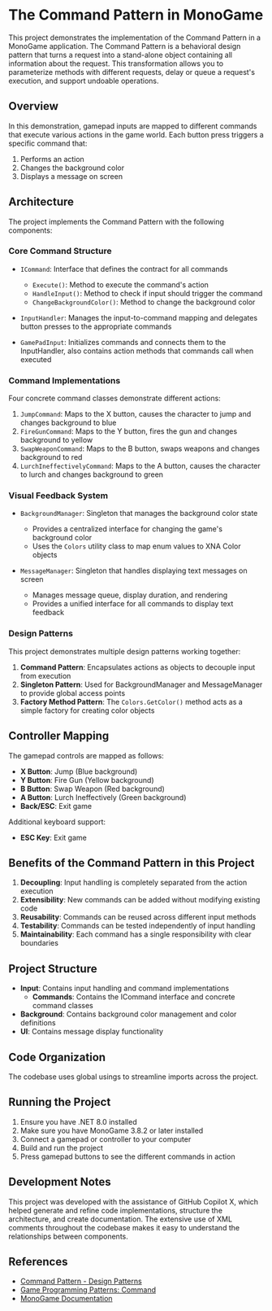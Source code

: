 # The Command Pattern in MonoGame

This project demonstrates the implementation of the Command Pattern in a MonoGame application. The Command Pattern is a behavioral design pattern that turns a request into a stand-alone object containing all information about the request. This transformation allows you to parameterize methods with different requests, delay or queue a request's execution, and support undoable operations.

## Overview

In this demonstration, gamepad inputs are mapped to different commands that execute various actions in the game world. Each button press triggers a specific command that:

1. Performs an action
2. Changes the background color
3. Displays a message on screen

## Architecture

The project implements the Command Pattern with the following components:

### Core Command Structure

- `ICommand`: Interface that defines the contract for all commands
  - `Execute()`: Method to execute the command's action
  - `HandleInput()`: Method to check if input should trigger the command
  - `ChangeBackgroundColor()`: Method to change the background color

- `InputHandler`: Manages the input-to-command mapping and delegates button presses to the appropriate commands

- `GamePadInput`: Initializes commands and connects them to the InputHandler, also contains action methods that commands call when executed

### Command Implementations

Four concrete command classes demonstrate different actions:

1. `JumpCommand`: Maps to the X button, causes the character to jump and changes background to blue
2. `FireGunCommand`: Maps to the Y button, fires the gun and changes background to yellow
3. `SwapWeaponCommand`: Maps to the B button, swaps weapons and changes background to red
4. `LurchIneffectivelyCommand`: Maps to the A button, causes the character to lurch and changes background to green

### Visual Feedback System

- `BackgroundManager`: Singleton that manages the background color state
  - Provides a centralized interface for changing the game's background color
  - Uses the `Colors` utility class to map enum values to XNA Color objects

- `MessageManager`: Singleton that handles displaying text messages on screen
  - Manages message queue, display duration, and rendering
  - Provides a unified interface for all commands to display text feedback

### Design Patterns

This project demonstrates multiple design patterns working together:

1. **Command Pattern**: Encapsulates actions as objects to decouple input from execution
2. **Singleton Pattern**: Used for BackgroundManager and MessageManager to provide global access points
3. **Factory Method Pattern**: The `Colors.GetColor()` method acts as a simple factory for creating color objects

## Controller Mapping

The gamepad controls are mapped as follows:

- **X Button**: Jump (Blue background)
- **Y Button**: Fire Gun (Yellow background)
- **B Button**: Swap Weapon (Red background)
- **A Button**: Lurch Ineffectively (Green background)
- **Back/ESC**: Exit game

Additional keyboard support:
- **ESC Key**: Exit game

## Benefits of the Command Pattern in this Project

1. **Decoupling**: Input handling is completely separated from the action execution
2. **Extensibility**: New commands can be added without modifying existing code
3. **Reusability**: Commands can be reused across different input methods
4. **Testability**: Commands can be tested independently of input handling
5. **Maintainability**: Each command has a single responsibility with clear boundaries

## Project Structure

- **Input**: Contains input handling and command implementations
  - **Commands**: Contains the ICommand interface and concrete command classes
- **Background**: Contains background color management and color definitions
- **UI**: Contains message display functionality

## Code Organization

The codebase uses global usings to streamline imports across the project.

## Running the Project

1. Ensure you have .NET 8.0 installed
2. Make sure you have MonoGame 3.8.2 or later installed
3. Connect a gamepad or controller to your computer
4. Build and run the project
5. Press gamepad buttons to see the different commands in action

## Development Notes

This project was developed with the assistance of GitHub Copilot X, which helped generate and refine code implementations, structure the architecture, and create documentation. The extensive use of XML comments throughout the codebase makes it easy to understand the relationships between components.

## References

- [Command Pattern - Design Patterns](https://refactoring.guru/design-patterns/command)
- [Game Programming Patterns: Command](https://gameprogrammingpatterns.com/command.html)
- [MonoGame Documentation](https://docs.monogame.net/)